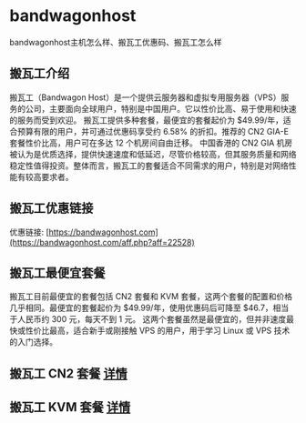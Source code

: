 # bandwagonhost
bandwagonhost主机怎么样、搬瓦工优惠码、搬瓦工怎么样
## 搬瓦工介绍
搬瓦工（Bandwagon Host）是一个提供云服务器和虚拟专用服务器（VPS）服务的公司，主要面向全球用户，特别是中国用户。它以性价比高、易于使用和快速的服务而受到欢迎。
搬瓦工提供多种套餐，最便宜的套餐起价为 $49.99/年，适合预算有限的用户，并可通过优惠码享受约 6.58% 的折扣。推荐的 CN2 GIA-E 套餐性价比高，用户可在多达 12 个机房间自由迁移。
中国香港的 CN2 GIA 机房被认为是优质选择，提供快速速度和低延迟，尽管价格较高，但其服务质量和网络稳定性值得投资。整体而言，搬瓦工的套餐适合不同需求的用户，特别是对网络性能有较高要求者。

## 搬瓦工优惠链接

优惠链接: [https://bandwagonhost.com](https://bandwagonhost.com/aff.php?aff=22528)

## 搬瓦工最便宜套餐

搬瓦工目前最便宜的套餐包括 CN2 套餐和 KVM 套餐，这两个套餐的配置和价格几乎相同。最便宜的套餐起价为 $49.99/年，使用优惠码后可降至 $46.7，相当于人民币约 300 元，每天不到 1 元。
这两个套餐虽然是最便宜的，但并非速度最快或性价比最高，适合新手或刚接触 VPS 的用户，用于学习 Linux 或 VPS 技术的入门选择。
## 搬瓦工 CN2 套餐  [详情](https://bwh81.net/aff.php?aff=22528&pid=57)

## 搬瓦工 KVM 套餐  [详情](https://bwh81.net/aff.php?aff=22528&pid=44)

